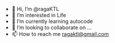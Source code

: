 - 👋 Hi, I’m @ragaKTL
- 👀 I’m interested in Life
- 🌱 I’m currently learning autocode
- 💞️ I’m looking to collaborate on ...
- 📫 How to reach me ragaktl@gmail.com

<!---
ragaKTL/ragaKTL is a ✨ special ✨ repository because its `README.md` (this file) appears on your GitHub profile.
You can click the Preview link to take a look at your changes.
--->

